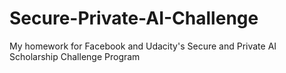# Secure-Private-AI-Challenge
My homework for Facebook and Udacity's Secure and Private AI Scholarship Challenge Program
